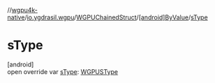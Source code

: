 //[wgpu4k-native](../../../../index.md)/[io.ygdrasil.wgpu](../../index.md)/[WGPUChainedStruct](../index.md)/[[android]ByValue](index.md)/[sType](s-type.md)

# sType

[android]\
open override var [sType](s-type.md): [WGPUSType](../../-w-g-p-u-s-type/index.md)